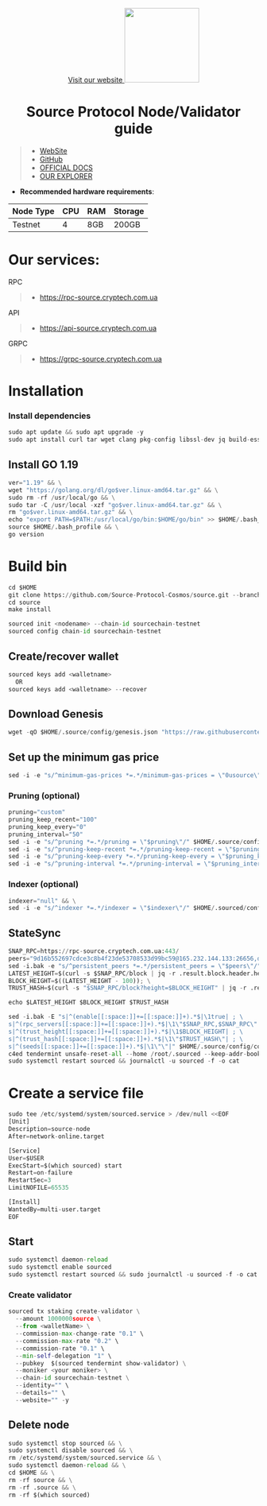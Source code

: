 <p style="font-size:14px" align="center">
<a href="https://cryptech.com.ua/" target="_blank">Visit our website <img src="https://storage.googleapis.com/c-pictures/logo_6c33163af2_dbef49e129_d981e5eee8/logo_6c33163af2_dbef49e129_d981e5eee8.png" width="150"/></a>
</p>

<h1 align="center"> Source Protocol Node/Validator guide</h1>

>- [WebSite](https://www.sourceprotocol.io/) 
>- [GitHub](https://github.com/Source-Protocol-Cosmos/)
>- [OFFICIAL DOCS](https://docs.sourceprotocol.io/) 
>- [OUR EXPLORER](https://explorers.cryptech.com.ua/sourcechain-testnet) 

- **Recommended hardware requirements**:

| Node Type |CPU | RAM  | Storage  | 
|-----------|----|------|----------|
| Testnet   |   4|  8GB | 200GB    |

# Our services:

RPC
>- https://rpc-source.cryptech.com.ua

API
>- https://api-source.cryptech.com.ua

GRPC
>- https://grpc-source.cryptech.com.ua

# Installation

### Install dependencies

```python
sudo apt update && sudo apt upgrade -y
sudo apt install curl tar wget clang pkg-config libssl-dev jq build-essential bsdmainutils git make ncdu gcc git jq chrony liblz4-tool -y
```

## Install GO 1.19
```python
ver="1.19" && \
wget "https://golang.org/dl/go$ver.linux-amd64.tar.gz" && \
sudo rm -rf /usr/local/go && \
sudo tar -C /usr/local -xzf "go$ver.linux-amd64.tar.gz" && \
rm "go$ver.linux-amd64.tar.gz" && \
echo "export PATH=$PATH:/usr/local/go/bin:$HOME/go/bin" >> $HOME/.bash_profile && \
source $HOME/.bash_profile && \
go version
```

# Build bin
```python
cd $HOME
git clone https://github.com/Source-Protocol-Cosmos/source.git --branch testnet
cd source
make install
```


```python
sourced init <nodename> --chain-id sourcechain-testnet
sourced config chain-id sourcechain-testnet
```    

## Create/recover wallet
```python
sourced keys add <walletname>
  OR
sourced keys add <walletname> --recover
```

## Download Genesis
```python
wget -qO $HOME/.source/config/genesis.json "https://raw.githubusercontent.com/Source-Protocol-Cosmos/testnets/master/sourcechain-testnet/genesis.json"
```

## Set up the minimum gas price 
```python
sed -i -e "s/^minimum-gas-prices *=.*/minimum-gas-prices = \"0usource\"/" $HOME/.source/config/app.toml
```

### Pruning (optional)
```python
pruning="custom"
pruning_keep_recent="100"
pruning_keep_every="0"
pruning_interval="50"
sed -i -e "s/^pruning *=.*/pruning = \"$pruning\"/" $HOME/.source/config/app.toml
sed -i -e "s/^pruning-keep-recent *=.*/pruning-keep-recent = \"$pruning_keep_recent\"/" $HOME/.source/config/app.toml
sed -i -e "s/^pruning-keep-every *=.*/pruning-keep-every = \"$pruning_keep_every\"/" $HOME/.source/config/app.toml
sed -i -e "s/^pruning-interval *=.*/pruning-interval = \"$pruning_interval\"/" $HOME/.source/config/app.toml
```
### Indexer (optional) 
```python
indexer="null" && \
sed -i -e "s/^indexer *=.*/indexer = \"$indexer\"/" $HOME/.sourced/config/config.toml
```

## StateSync
```python
SNAP_RPC=https://rpc-source.cryptech.com.ua:443/
peers="9d16b552697cdce3c8b4f23de53708533d99bc59@165.232.144.133:26656,d565dd0cb92fa4b830662eb8babe1dcdc340c321@44.234.26.62:26656,2dbc3e6d52e5eb9357aec5cf493718f6078ffaad@144.76.224.246:36656,330b14f94d3bbe6c4059f31bd8fbf9960cf1387e@185.144.99.3:26656"
sed -i.bak -e "s/^persistent_peers *=.*/persistent_peers = \"$peers\"/" $HOME/.source/config/config.toml
LATEST_HEIGHT=$(curl -s $SNAP_RPC/block | jq -r .result.block.header.height); \
BLOCK_HEIGHT=$((LATEST_HEIGHT - 100)); \
TRUST_HASH=$(curl -s "$SNAP_RPC/block?height=$BLOCK_HEIGHT" | jq -r .result.block_id.hash)

echo $LATEST_HEIGHT $BLOCK_HEIGHT $TRUST_HASH

sed -i.bak -E "s|^(enable[[:space:]]+=[[:space:]]+).*$|\1true| ; \
s|^(rpc_servers[[:space:]]+=[[:space:]]+).*$|\1\"$SNAP_RPC,$SNAP_RPC\"| ; \
s|^(trust_height[[:space:]]+=[[:space:]]+).*$|\1$BLOCK_HEIGHT| ; \
s|^(trust_hash[[:space:]]+=[[:space:]]+).*$|\1\"$TRUST_HASH\"| ; \
s|^(seeds[[:space:]]+=[[:space:]]+).*$|\1\"\"|" $HOME/.source/config/config.toml
c4ed tendermint unsafe-reset-all --home /root/.sourced --keep-addr-book
sudo systemctl restart sourced && journalctl -u sourced -f -o cat
```

# Create a service file
```python
sudo tee /etc/systemd/system/sourced.service > /dev/null <<EOF
[Unit]
Description=source-node
After=network-online.target

[Service]
User=$USER
ExecStart=$(which sourced) start
Restart=on-failure
RestartSec=3
LimitNOFILE=65535

[Install]
WantedBy=multi-user.target
EOF
```

## Start
```python
sudo systemctl daemon-reload
sudo systemctl enable sourced
sudo systemctl restart sourced && sudo journalctl -u sourced -f -o cat
```

### Create validator
```python
sourced tx staking create-validator \
  --amount 1000000source \
  --from <walletName> \
  --commission-max-change-rate "0.1" \
  --commission-max-rate "0.2" \
  --commission-rate "0.1" \
  --min-self-delegation "1" \
  --pubkey  $(sourced tendermint show-validator) \
  --moniker <your moniker> \
  --chain-id sourcechain-testnet \
  --identity="" \
  --details="" \
  --website="" -y
```

## Delete node
```python
sudo systemctl stop sourced && \
sudo systemctl disable sourced && \
rm /etc/systemd/system/sourced.service && \
sudo systemctl daemon-reload && \
cd $HOME && \
rm -rf source && \
rm -rf .source && \
rm -rf $(which sourced)
```
